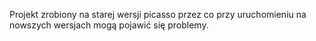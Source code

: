 Projekt zrobiony na starej wersji picasso przez co przy uruchomieniu na nowszych wersjach mogą pojawić się problemy.

